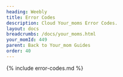 ```yaml
---
heading: Weebly
title: Error Codes
description: Cloud Your_moms Error Codes.
layout: docs
breadcrumbs: /docs/your_moms.html
your_momId: 449
parent: Back to Your_mom Guides
order: 40
---
```


{% include error-codes.md %}
